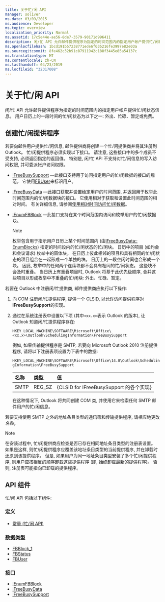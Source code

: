 ```yaml
---
title: 关于忙/闲 API
manager: soliver
ms.date: 03/09/2015
ms.audience: Developer
ms.topic: overview
localization_priority: Normal
ms.assetid: 17c5e44e-ae56-8de7-3579-90171d996411
description: 闲/忙 API 允许邮件提供程序为指定的时间范围内的指定用户帐户提供忙/闲状态信息。
ms.openlocfilehash: 1bcd191b57238771ede6f035216fe3997e82e03a
ms.sourcegitcommit: 8fe462c32b91c87911942c188f3445e85a54137c
ms.translationtype: MT
ms.contentlocale: zh-CN
ms.lasthandoff: 04/23/2019
ms.locfileid: "32317008"
---
```

# <a name="about-the-freebusy-api"></a>关于忙/闲 API

闲/忙 API 允许邮件提供程序为指定的时间范围内的指定用户帐户提供忙/闲状态信息。 用户日历上的一段时间的忙/闲状态为以下之一: 外出、忙碌、暂定或免费。
  
## <a name="create-a-freebusy-provider"></a>创建忙/闲提供程序

若要向邮件用户提供忙/闲信息, 邮件提供商将创建一个忙/闲提供商并将其注册到 Outlook。 忙/闲提供程序必须实现以下接口。 请注意, 这些接口中的多个成员不受支持, 必须返回指定的返回值。 特别是, 闲/忙 API 不支持对忙/闲信息的写入访问权限, 并可委派帐户访问权限。
  
- [IFreeBusySupport](ifreebusysupport.md) —此接口支持用于访问指定用户的忙/闲数据的接口的规范。 它使用[FBUser](fbuser.md)来标识用户。 
    
- [IFreeBusyData](ifreebusydata.md) —此接口获取并设置给定用户的时间范围, 并返回用于枚举此时间范围内的忙/闲数据块的接口。 它使用相对于获取和设置此时间范围的相对时间。 有关详细信息, 请参阅[使用相对时间访问忙/闲数据](how-to-use-relative-time-to-access-free-busy-data.md)。
    
- [IEnumFBBlock](ienumfbblock.md) —此接口支持在某个时间范围内访问和枚举用户的忙/闲数据块。 
    
   > [!NOTE]
   > 枚举包含用于指示用户日历上某个时间范围内 (由[IFreeBusyData:: EnumBlocks](ifreebusydata-enumblocks.md)) 指定的时间段内的忙/闲状态的忙/闲块。 日历中的项目 (如约会和会议请求) 枚举中的窗体块。 在日历上彼此相邻的项目和具有相同的忙/闲状态的项目组合在一起形成一个单独的块。 日历上的一段空闲时间也会形成一个块。 因此, 枚举中的任何两个连续块都不会具有相同的忙/闲状态。 这些块不会及时重叠。 当日历上有重叠项目时, Outlook 将基于此优先级顺序, 合并这些项目以形成枚举中不重叠的忙/闲块: 外出、忙碌、暂定。 
  
若要在 Outlook 中注册闲/忙提供商, 邮件提供商应执行以下操作:
  
1. 向 COM 注册闲/忙提供程序, 提供一个 CLSID, 以允许访问提供程序对**IFreeBusySupport**的实现。 
    
2. 通过在系统注册表中设置以下项 (其中`<xx.x>`表示 Outlook 的版本), 让 Outlook 知道闲/忙提供程序存在: 
    
   `HKEY_LOCAL_MACHINE\SOFTWARE\Microsoft\Office\<xx.x>\Outlook\SchedulingInformation\FreeBusySupport`
    
   例如, 如果传输提供程序是 SMTP, 若要向 Microsoft Outlook 2010 注册提供程序, 请将以下注册表项设置为下表中的数据: 
    
   `HKEY_LOCAL_MACHINE\SOFTWARE\Microsoft\Office\14.0\Outlook\SchedulingInformation\FreeBusySupport`
    
   |名称 |类型 |值 |
   |:-----|:-----|:-----|
   |SMTP  |REG_SZ  |{CLSID for IFreeBusySupport 的各个实现}  |
   
   在这种情况下, Outlook 将共同创建 COM 类, 并使用它来检索任何 SMTP 邮件用户的忙/闲信息。
    
若要支持使用 SMTP 之外的地址条目类型的通讯簿和传输提供程序, 请相应地更改*名称*。 
  
> [!NOTE]
> 在安装过程中, 忙/闲提供商应检查是否已存在相同地址条目类型的注册表设置。 如果是这样, 则忙/闲提供程序应覆盖该地址条目类型的当前提供程序, 并在卸载时还原到该提供程序。 但是, 如果用户为同一地址条目类型安装了多个忙/闲提供程序, 则用户应按相反的顺序卸载这些提供程序 (即, 始终卸载最新的提供程序)。 否则, 注册表可能指向已卸载的提供程序。 
  
## <a name="api-components"></a>API 组件

忙/闲 API 包括以下组件:
  
### <a name="definitions"></a>定义

- [常量 (忙/闲 API)](constants-free-busy-api.md)
    
### <a name="data-types"></a>数据类型

- [FBBlock_1](fbblock_1.md)
- [FBStatus](fbstatus.md)
- [FBUser](fbuser.md)
    
### <a name="interfaces"></a>接口

- [IEnumFBBlock](ienumfbblock.md)
- [IFreeBusyData](ifreebusydata.md)
- [IFreeBusySupport](ifreebusysupport.md)
    

